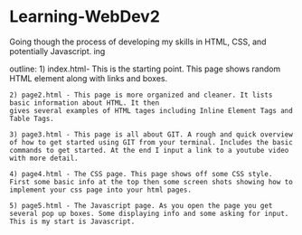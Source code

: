 # Learning-WebDev2
Going though the process of developing my skills in HTML, CSS, and potentially Javascript.
ing

outline:
	1) index.html- This is the starting point. This page shows random HTML element along with links and boxes.

	2) page2.html - This page is more organized and cleaner. It lists basic information about HTML. It then
	gives several examples of HTML tages including Inline Element Tags and Table Tags.

	3) page3.html - This page is all about GIT. A rough and quick overview of how to get started using GIT from your terminal. Includes the basic commands to get started. At the end I input a link to a youtube video with more detail.

	4) page4.html - The CSS page. This page shows off some CSS style. First some basic info at the top then some screen shots showing how to implement your css page into your html pages.

	5) page5.html - The Javascript page. As you open the page you get several pop up boxes. Some displaying info and some asking for input. This is my start is Javascript.